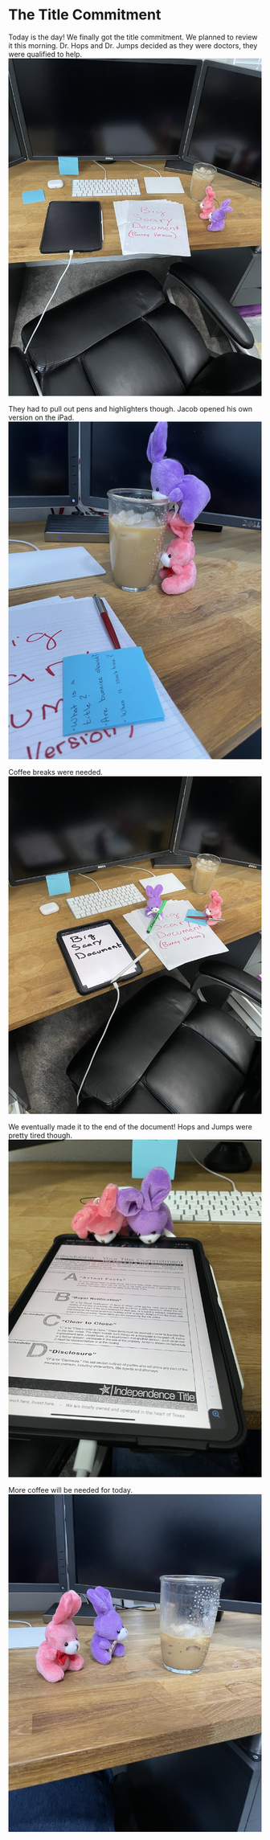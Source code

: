 # The Title Commitment

Today is the day! We finally got the title commitment. 
We planned to review it this morning. Dr. Hops and Dr. Jumps decided as they were doctors, they were qualified to help.
![image_1](pictures/image_1.jpg)
<div style="page-break-after: always;"></div>

They had to pull out pens and highlighters though. 
Jacob opened his own version on the iPad.
![image_2](pictures/image_2.jpg)
<div style="page-break-after: always;"></div>

Coffee breaks were needed.
![image_3](pictures/image_3.jpg)
<div style="page-break-after: always;"></div>

We eventually made it to the end of the document! Hops and Jumps were pretty tired though.
![image_4](pictures/image_4.jpg)
<div style="page-break-after: always;"></div>

More coffee will be needed for today.
![image_5](pictures/image_5.jpg)
<div style="page-break-after: always;"></div>